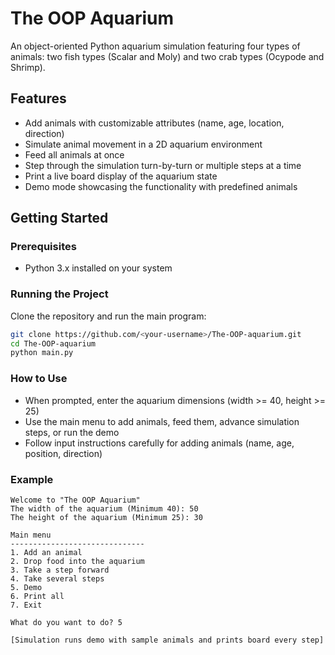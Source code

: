 # The OOP Aquarium

An object-oriented Python aquarium simulation featuring four types of animals: two fish types (Scalar and Moly) and two crab types (Ocypode and Shrimp).

## Features

- Add animals with customizable attributes (name, age, location, direction)
- Simulate animal movement in a 2D aquarium environment
- Feed all animals at once
- Step through the simulation turn-by-turn or multiple steps at a time
- Print a live board display of the aquarium state
- Demo mode showcasing the functionality with predefined animals

## Getting Started

### Prerequisites

- Python 3.x installed on your system

### Running the Project

Clone the repository and run the main program:

```bash
git clone https://github.com/<your-username>/The-OOP-aquarium.git
cd The-OOP-aquarium
python main.py
```


### How to Use
- When prompted, enter the aquarium dimensions (width >= 40, height >= 25)
- Use the main menu to add animals, feed them, advance simulation steps, or run the demo
- Follow input instructions carefully for adding animals (name, age, position, direction)


### Example
```plaintext
Welcome to "The OOP Aquarium"
The width of the aquarium (Minimum 40): 50
The height of the aquarium (Minimum 25): 30

Main menu
------------------------------
1. Add an animal
2. Drop food into the aquarium
3. Take a step forward
4. Take several steps
5. Demo
6. Print all
7. Exit

What do you want to do? 5

[Simulation runs demo with sample animals and prints board every step]
```
